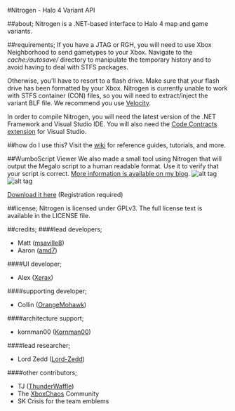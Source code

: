 #Nitrogen - Halo 4 Variant API

##about;
Nitrogen is a .NET-based interface to Halo 4 map and game variants.

##requirements;
If you have a JTAG or RGH, you will need to use Xbox Neighborhood to send gametypes to your Xbox. Navigate to the *cache:/autosave/* directory to manipulate the temporary history and to avoid having to deal with STFS packages.

Otherwise, you'll have to resort to a flash drive. Make sure that your flash drive has been formatted by your Xbox. Nitrogen is currently unable to work with STFS container (CON) files, so you will need to extract/inject the variant BLF file. We recommend you use [Velocity](https://github.com/hetelek/Velocity).

In order to compile Nitrogen, you will need the latest version of the .NET Framework and Visual Studio IDE. You will also need the [Code Contracts extension](http://visualstudiogallery.msdn.microsoft.com/1ec7db13-3363-46c9-851f-1ce455f66970) for Visual Studio.

##how do I use this?
Visit the [wiki](https://github.com/ProjectGuiltySpark/nitrogen/wiki) for reference guides, tutorials, and more.

##WumboScript Viewer
We also made a small tool using Nitrogen that will output the Megalo script to a human readable format. Use it to verify that your script is correct. [More information is available on my blog](https://msaville8.wordpress.com/projects/wumboscript-viewer/).
![alt tag](https://msaville8.files.wordpress.com/2014/11/tg9kug5.png?w=1200&h=&crop=1)
![alt tag](https://msaville8.files.wordpress.com/2014/11/skqinpc.png?w=1200&h=&crop=1)

[Download it here](http://www.xboxchaos.com/files/file/153-wumboscript-viewer/) (Registration required)

##license;
Nitrogen is licensed under GPLv3. The full license text is available in the LICENSE file.

##credits;
####lead developers;
+ Matt ([msaville8](http://github.com/msaville8))
+ Aaron ([amd7](http://github.com/amd7))

####UI developer;
+ Alex ([Xerax](http://github.com/Xerax))

####supporting developer;
+ Collin ([OrangeMohawk](http://github.com/OrangeMohawk))

####architecture support;
+ kornman00 ([Kornman00](http://github.com/Kornman00))

####lead researcher;
+ Lord Zedd ([Lord-Zedd](http://github.com/Lord-Zedd))

####other contributors;
+ TJ ([ThunderWaffle](http://github.com/ThunderWaffle))
+ The [XboxChaos](http://xboxchaos.com) Community
+ SK Crisis for the team emblems
